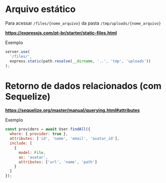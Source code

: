 # Arquivo estático

Para acessar `/files/{nome_arquivo}` da pasta `/tmp/uploads/{nome_arquivo}`

**https://expressjs.com/pt-br/starter/static-files.html**

Exemplo

```js
server.use(
  '/files/',
  express.static(path.resolve(__dirname, '..', 'tmp', 'uploads'))
);
```

# Retorno de dados relacionados (com Sequelize)

**https://sequelize.org/master/manual/querying.html#attributes**

Exemplo
```js
const providers = await User.findAll({
  where: { provider: true },
  attributes: ['id', 'name', 'email', 'avatar_id'],
  include: [
    {
      model: File,
      as: 'avatar',
      attributes: ['url', 'name', 'path']
    }
  ]
});
```

